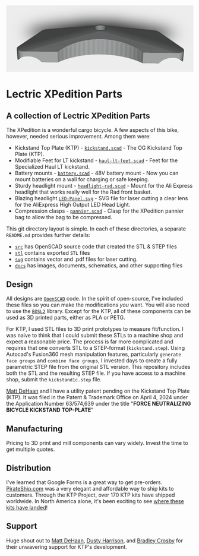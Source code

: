 ![](./docs/kickstand.png)
# Lectric XPedition Parts

## A collection of Lectric XPedition Parts
The XPedition is a wonderful cargo bicycle.  A few aspects of this bike, however, needed serious improvement.  Among them were:

  * Kickstand Top Plate (KTP) - [<code>kickstand.scad</code>](https://github.com/fpgirard/xpedition/blob/main/stl/kickstand.stl) - The OG Kickstand Top Plate (KTP).
  * Modifiable Feet for LT kickstand - [<code>haul-lt-feet.scad</code>](https://github.com/fpgirard/xpedition/blob/main/stl/haul-lt-feet.stl) - Feet for the Specialized Haul LT kickstand.
  * Battery mounts - [<code>battery.scad</code>](https://github.com/fpgirard/xpedition/blob/main/stl/battery.stl) - 48V battery mount - Now you can mount batteries on a wall for charging or safe keeping.
  * Sturdy headlight mount - [<code>headlight-rad.scad</code>](https://github.com/fpgirard/xpedition/blob/main/stl/headlight-rad.stl) - Mount for the Ali Express headlight that works really well for the Rad front basket.
  * Blazing headlight [<code>LED-Panel.svg</code>](https://github.com/fpgirard/xpedition/blob/main/svg/LED-Panel.svg) - SVG file for laser cutting a clear lens for the AliExpress High Output LED Head Light.
  * Compression clasps - [<code>pannier.scad</code>](https://github.com/fpgirard/xpedition/blob/main/stl/pannier.stl) - Clasp for the XPedition pannier bag to allow the bag to be compressed.

This git directory layout is simple. In each of these directories, a separate <code>README.md</code> provides further details:
  * [<code>src</code>](https://github.com/fpgirard/xpedition/tree/main/src) has OpenSCAD source code that created the STL & STEP files
  * [<code>stl</code>](https://github.com/fpgirard/xpedition/tree/main/stl) contains exported <code>STL</code> files
  * [<code>svg</code>](https://github.com/fpgirard/xpedition/tree/main/svg) contains vector and .pdf files for laser cutting.
  * [<code>docs</code>](https://github.com/fpgirard/xpedition/tree/main/docs) has images, documents, schematics, and other supporting files

## Design
All designs are [<code>OpenSCAD</code>](https://openscad.org/) code. In the spirit of open-source, I've included these files so you can make the modifications _you_ want.  You will also need to use the [<code>BOSL2</code>](https://github.com/BelfrySCAD/BOSL2) library.  Except for the KTP, all of these components can be used as 3D printed parts, either as PLA or PETG.

For KTP, I used STL files to 3D print prototypes to measure fit/function. I was naive to think that I could submit these STLs to a machine shop and expect a reasonable price. The process is far more complicated and requires that one converts STL to a STEP-format (<code>kickstand.step</code>).   Using Autocad's Fusion360 mesh manipulation features, particularly <code>generate face groups</code> and <code>combine face groups</code>, I invested days to create a fully parametric STEP file from the original STL version. This repository includes both the STL and the resulting STEP file.  If you have access to a machine shop, submit the <code>kickstand1c.step</code> file.

[Matt DeHaan](https://www.facebook.com/matthew.alan.393) and I have a utility patent pending on the Kickstand Top Plate (KTP).   It was filed in the Patent & Trademark Office on April 4, 2024 under the Application Number 63/574,639 under the title "**FORCE NEUTRALIZING BICYCLE KICKSTAND TOP-PLATE**"

## Manufacturing
Pricing to 3D print and mill components can vary widely. Invest the time to get multiple quotes.

## Distribution
I've learned that Google Forms is a great way to get pre-orders.  [PirateShip.com](https://www.pirateship.com/) was a very elegant and affordable way to ship kits to customers.  Through the KTP Project, over 170 KTP kits have shipped worldwide.  In North America alone, it's been exciting to see [where these kits have landed](https://www.google.com/maps/d/edit?mid=1j4f2kwrzCzY-WC6AkdaDrvElPkuhrJU&usp=sharing)!

## Support
Huge shout out to [Matt DeHaan](https://www.facebook.com/matthew.alan.393), [Dusty Harrison](https://www.facebook.com/nosirrah.nitsud.leahcim), and [Bradley Crosby](https://www.facebook.com/bradleycrosby) for their unwavering support for KTP's development. 
